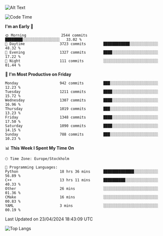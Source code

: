 ![Alt Text](https://media.tenor.com/3Gehha8RO-sAAAAC/goose-dance.gif)

<!--START_SECTION:waka-->
![Code Time](http://img.shields.io/badge/Code%20Time-109%20hrs%2039%20mins-blue)

**I'm an Early 🐤** 

```text
🌞 Morning                2544 commits        ████████░░░░░░░░░░░░░░░░░   33.02 % 
🌆 Daytime                3723 commits        ████████████░░░░░░░░░░░░░   48.32 % 
🌃 Evening                1327 commits        ████░░░░░░░░░░░░░░░░░░░░░   17.22 % 
🌙 Night                  111 commits         ░░░░░░░░░░░░░░░░░░░░░░░░░   01.44 % 
```
📅 **I'm Most Productive on Friday** 

```text
Monday                   942 commits         ███░░░░░░░░░░░░░░░░░░░░░░   12.23 % 
Tuesday                  1211 commits        ████░░░░░░░░░░░░░░░░░░░░░   15.72 % 
Wednesday                1307 commits        ████░░░░░░░░░░░░░░░░░░░░░   16.96 % 
Thursday                 1019 commits        ███░░░░░░░░░░░░░░░░░░░░░░   13.23 % 
Friday                   1348 commits        ████░░░░░░░░░░░░░░░░░░░░░   17.50 % 
Saturday                 1090 commits        ████░░░░░░░░░░░░░░░░░░░░░   14.15 % 
Sunday                   788 commits         ███░░░░░░░░░░░░░░░░░░░░░░   10.23 % 
```


📊 **This Week I Spent My Time On** 

```text
🕑︎ Time Zone: Europe/Stockholm

💬 Programming Languages: 
Python                   18 hrs 36 mins      ██████████████░░░░░░░░░░░   56.89 % 
C++                      13 hrs 11 mins      ██████████░░░░░░░░░░░░░░░   40.33 % 
Other                    26 mins             ░░░░░░░░░░░░░░░░░░░░░░░░░   01.36 % 
CMake                    16 mins             ░░░░░░░░░░░░░░░░░░░░░░░░░   00.83 % 
YAML                     3 mins              ░░░░░░░░░░░░░░░░░░░░░░░░░   00.19 % 
```


 Last Updated on 23/04/2024 18:43:09 UTC
<!--END_SECTION:waka-->

![Top Langs](https://github-readme-stats-rose-phi.vercel.app/api/top-langs/?username=jxncted\&layout=compact&hide=c,assembly,jupyter%20notebook)
